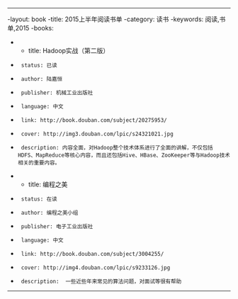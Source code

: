 ----
 -layout: book
 -title: 2015上半年阅读书单
 -category: 读书
 -keywords: 阅读,书单,2015
 -books: 
 -    - title: Hadoop实战（第二版）
 -      status: 已读
 -      author: 陆嘉恒 
 -      publisher: 机械工业出版社
 -      language: 中文
 -      link: http://book.douban.com/subject/20275953/
 -      cover: http://img3.douban.com/lpic/s24321021.jpg
 -      description: 内容全面，对Hadoop整个技术体系进行了全面的讲解，不仅包括HDFS、MapReduce等核心内容，而且还包括Hive、HBase、ZooKeeper等与Hadoop技术相关的重要内容。
 -    - title: 编程之美
 -      status: 在读
 -      author: 编程之美小组
 -      publisher: 电子工业出版社
 -      language: 中文
 -      link: http://book.douban.com/subject/3004255/
 -      cover: http://img4.douban.com/lpic/s9233126.jpg
 -      description:  一些近些年来常见的算法问题，对面试等很有帮助
 ----